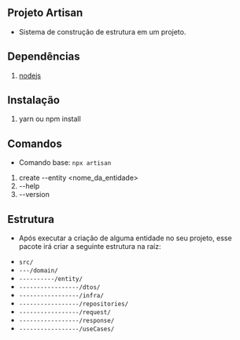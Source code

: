 ## Projeto Artisan
* Sistema de construção de estrutura em um projeto.

## Dependências
1. [nodejs](https://nodejs.org/en/)

## Instalação
1. yarn ou npm install

## Comandos
* Comando base:
``` npx artisan ```
1. create --entity <nome_da_entidade>
2. --help
3. --version

## Estrutura
* Após executar a criação de alguma entidade no seu projeto, esse pacote irá criar a seguinte estrutura na raíz:
- ``` src/ ```
- ``` ---/domain/ ```
- ``` ----------/entity/ ```
- ``` -----------------/dtos/ ```
- ``` -----------------/infra/ ```
- ``` -----------------/repositories/ ```
- ``` -----------------/request/ ```
- ``` -----------------/response/ ```
- ``` -----------------/useCases/ ```